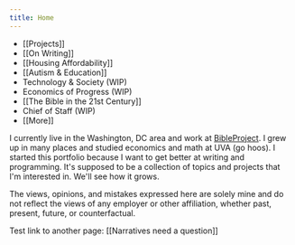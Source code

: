 ```yaml
---
title: Home
---
```


- [[Projects]]
- [[On Writing]]
- [[Housing Affordability]]
- [[Autism & Education]]
- Technology & Society (WIP)
- Economics of Progress (WIP)
- [[The Bible in the 21st Century]]
- Chief of Staff (WIP)
- [[More]]

I currently live in the Washington, DC area and work at [BibleProject](http://127.0.0.1:5500/www.bibleproject.com). I grew up in many places and studied economics and math at UVA (go hoos). I started this portfolio because I want to get better at writing and programming. It's supposed to be a collection of topics and projects that I'm interested in. We'll see how it grows.

The views, opinions, and mistakes expressed here are solely mine and do not reflect the views of any employer or other affiliation, whether past, present, future, or counterfactual.

Test link to another page: [[Narratives need a question]]
